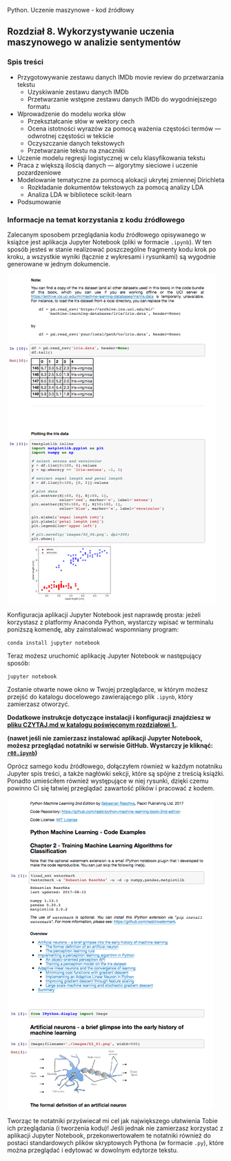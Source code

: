 Python. Uczenie maszynowe - kod źródłowy


##  Rozdział 8. Wykorzystywanie uczenia maszynowego w analizie sentymentów

### Spis treści

- Przygotowywanie zestawu danych IMDb movie review do przetwarzania tekstu
  - Uzyskiwanie zestawu danych IMDb
  - Przetwarzanie wstępne zestawu danych IMDb do wygodniejszego formatu
- Wprowadzenie do modelu worka słów 
  - Przekształcanie słów w wektory cech
  - Ocena istotności wyrazów za pomocą ważenia częstości termów — odwrotnej częstości w tekście
  - Oczyszczanie danych tekstowych
  - Przetwarzanie tekstu na znaczniki
- Uczenie modelu regresji logistycznej w celu klasyfikowania tekstu
- Praca z większą ilością danych — algorytmy sieciowe i uczenie pozardzeniowe
- Modelowanie tematyczne za pomocą alokacji ukrytej zmiennej Dirichleta
  - Rozkładanie dokumentów tekstowych za pomocą analizy LDA
  - Analiza LDA w bibliotece scikit-learn
- Podsumowanie

### Informacje na temat korzystania z kodu źródłowego

Zalecanym sposobem przeglądania kodu źródłowego opisywanego w książce jest aplikacja Jupyter Notebook (pliki w formacie `.ipynb`). W ten sposób jesteś w stanie realizować poszczególne fragmenty kodu krok po kroku, a wszystkie wyniki (łącznie z wykresami i rysunkami) są wygodnie generowane w jednym dokumencie.

![](../r02/rysunki/jupyter-przyklad-1.png)



Konfiguracja aplikacji Jupyter Notebook jest naprawdę prosta: jeżeli korzystasz z platformy Anaconda Python, wystarczy wpisać w terminalu poniższą komendę, aby zainstalować wspomniany program:

    conda install jupyter notebook

Teraz możesz uruchomić aplikację Jupyter Notebook w następujący sposób:

    jupyter notebook

Zostanie otwarte nowe okno w Twojej przeglądarce, w którym możesz przejść do katalogu docelowego zawierającego plik `.ipynb`, który zamierzasz otworzyć.

**Dodatkowe instrukcje dotyczące instalacji i konfiguracji znajdziesz w [pliku CZYTAJ.md w katalogu poświęconym rozdziałowi 1.](../r01/CZYTAJ.md)**.

**(nawet jeśli nie zamierzasz instalować aplikacji Jupyter Notebook, możesz przeglądać notatniki w serwisie GitHub. Wystarczy je kliknąć: [`r08.ipynb`](r08.ipynb))**

Oprócz samego kodu źródłowego, dołączyłem również w każdym notatniku Jupyter spis treści, a także nagłówki sekcji, które są spójne z treścią książki. Ponadto umieściłem również występujące w niej rysunki, dzięki czemu powinno Ci się łatwiej przeglądać zawartość plików i pracować z kodem.

![](../r02/rysunki/jupyter-przyklad-2.png)


Tworząc te notatniki przyświecał mi cel jak największego ułatwienia Tobie ich przeglądania (i tworzenia kodu)! Jeśli jednak nie zamierzasz korzystać z aplikacji Jupyter Notebook, przekonwertowałem te notatniki również do postaci standardowych plików skryptowych Pythona (w formacie `.py`), które można przeglądać i edytować w dowolnym edytorze tekstu.